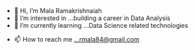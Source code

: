- 👋 Hi, I’m  Mala Ramakrishnaiah
- 👀 I’m interested in ...building a career in Data Analysis
- 🌱 I’m currently learning ...Data Science related technologies
<!-- 💞️ I’m looking to collaborate on ...-->
- 📫 How to reach me ...rmala84@gmail.com

<!---
rmala84/rmala84 is a ✨ special ✨ repository because its `README.md` (this file) appears on your GitHub profile.
You can click the Preview link to take a look at your changes.
--->

